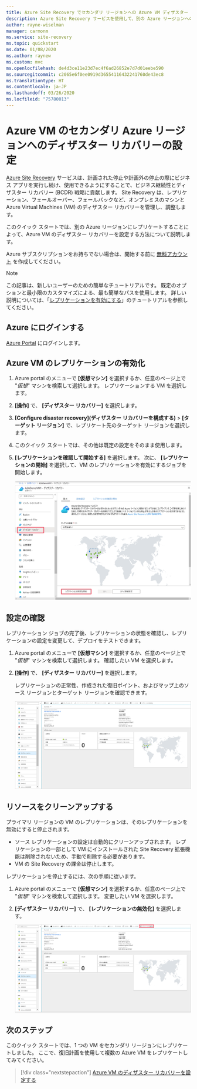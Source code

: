 ```yaml
---
title: Azure Site Recovery でセカンダリ リージョンへの Azure VM ディザスター リカバリーを設定する
description: Azure Site Recovery サービスを使用して、別の Azure リージョンへの Azure VM 用のディザスター リカバリーをすばやく設定します。
author: rayne-wiselman
manager: carmonm
ms.service: site-recovery
ms.topic: quickstart
ms.date: 01/08/2020
ms.author: raynew
ms.custom: mvc
ms.openlocfilehash: de4d3ce11e23d7ec4f6ad26852e7d7d01eebe590
ms.sourcegitcommit: c2065e6f0ee0919d36554116432241760de43ec8
ms.translationtype: HT
ms.contentlocale: ja-JP
ms.lasthandoff: 03/26/2020
ms.locfileid: "75780013"
---
```

# <a name="set-up-disaster-recovery-to-a-secondary-azure-region-for-an-azure-vm"></a>Azure VM のセカンダリ Azure リージョンへのディザスター リカバリーの設定

[Azure Site Recovery](site-recovery-overview.md) サービスは、計画された停止や計画外の停止の際にビジネス アプリを実行し続け、使用できるようにすることで、ビジネス継続性とディザスター リカバリー (BCDR) 戦略に貢献します。 Site Recovery は、レプリケーション、フェールオーバー、フェールバックなど、オンプレミスのマシンと Azure Virtual Machines (VM) のディザスター リカバリーを管理し、調整します。

このクイック スタートでは、別の Azure リージョンにレプリケートすることによって、Azure VM のディザスター リカバリーを設定する方法について説明します。

Azure サブスクリプションをお持ちでない場合は、開始する前に [無料アカウント](https://azure.microsoft.com/free/?WT.mc_id=A261C142F) を作成してください。

> [!NOTE]
> この記事は、新しいユーザーのための簡単なチュートリアルです。 既定のオプションと最小限のカスタマイズによる、最も簡単なパスを使用します。 詳しい説明については、「[レプリケーションを有効にする](azure-to-azure-tutorial-enable-replication.md)」のチュートリアルを参照してください。

## <a name="log-in-to-azure"></a>Azure にログインする

[Azure Portal](https://portal.azure.com) にログインします。

## <a name="enable-replication-for-the-azure-vm"></a>Azure VM のレプリケーションの有効化

1. Azure portal のメニューで **[仮想マシン]** を選択するか、任意のページ上で "*仮想*" マシンを検索して選択します。 レプリケーションする VM を選択します。
2. **[操作]** で、 **[ディザスター リカバリー]** を選択します。
3. **[Configure disaster recovery]\(ディザスター リカバリーを構成する\)**  >  **[ターゲット リージョン]** で、レプリケート先のターゲット リージョンを選択します。
4. このクイック スタートでは、その他は既定の設定をそのまま使用します。
5. **[レプリケーションを確認して開始する]** を選択します。 次に、 **[レプリケーションの開始]** を選択して、VM のレプリケーションを有効にするジョブを開始します。

   ![レプリケーションの有効化](media/azure-to-azure-quickstart/enable-replication1.png)

## <a name="verify-settings"></a>設定の確認

レプリケーション ジョブの完了後、レプリケーションの状態を確認し、レプリケーションの設定を変更して、デプロイをテストできます。

1. Azure portal のメニューで **[仮想マシン]** を選択するか、任意のページ上で "*仮想*" マシンを検索して選択します。 確認したい VM を選択します。
2. **[操作]** で、 **[ディザスター リカバリー]** を選択します。

   レプリケーションの正常性、作成された復旧ポイント、およびマップ上のソース リージョンとターゲット リージョンを確認できます。

   ![レプリケーションの状態](media/azure-to-azure-quickstart/replication-status.png)

## <a name="clean-up-resources"></a>リソースをクリーンアップする

プライマリ リージョンの VM のレプリケーションは、そのレプリケーションを無効にすると停止されます。

- ソース レプリケーションの設定は自動的にクリーンアップされます。 レプリケーションの一部として VM にインストールされた Site Recovery 拡張機能は削除されないため、手動で削除する必要があります。
- VM の Site Recovery の課金は停止します。

レプリケーションを停止するには、次の手順に従います。

1. Azure portal のメニューで **[仮想マシン]** を選択するか、任意のページ上で "*仮想*" マシンを検索して選択します。 変更したい VM を選択します。
2. **[ディザスター リカバリー]** で、 **[レプリケーションの無効化]** を選択します。

   ![レプリケーションを無効にする](media/azure-to-azure-quickstart/disable2-replication.png)

## <a name="next-steps"></a>次のステップ

このクイック スタートでは、1 つの VM をセカンダリ リージョンにレプリケートしました。 ここで、復旧計画を使用して複数の Azure VM をレプリケートしてみてください。

> [!div class="nextstepaction"]
> [Azure VM のディザスター リカバリーを設定する](azure-to-azure-tutorial-enable-replication.md)
